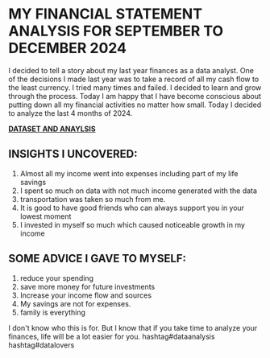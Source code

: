 # MY FINANCIAL STATEMENT ANALYSIS FOR SEPTEMBER TO DECEMBER 2024
I decided to tell a story about my last year finances as a data analyst.
One of the decisions I made last year was to take a record of all my cash flow to the least currency. I tried many times and failed. I decided to learn and grow through the process. Today I am happy that I have become conscious about putting down all my financial activities no matter how small.
Today I decided to analyze the last 4 months of 2024.

**[DATASET AND ANAYLSIS](my-account-analysis.xlsx)**

## INSIGHTS I UNCOVERED:
1. Almost all my income went into expenses including part of my life savings
2. I spent so much on data with not much income generated with the data
3. transportation was taken so much from me.
4. It is good to have good friends who can always support you in your lowest moment
5. I invested in myself so much which caused noticeable growth in my income

## SOME ADVICE I GAVE TO MYSELF:
1. reduce your spending
2. save more money for future investments
3. Increase your income flow and sources
4. My savings are not for expenses.
5. family is everything

I don't know who this is for. But I know that if you take time to analyze your finances, life will be a lot easier for you.
hashtag#dataanalysis
hashtag#datalovers
